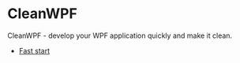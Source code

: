 # CleanWPF
CleanWPF - develop your WPF application quickly and make it clean.


* [Fast start](https://github.com/Skwal98/CleanWPF/blob/main/fast-start.md)

